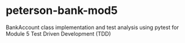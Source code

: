 # peterson-bank-mod5
BankAccount class implementation and test analysis using pytest for Module 5 Test Driven Development (TDD)
